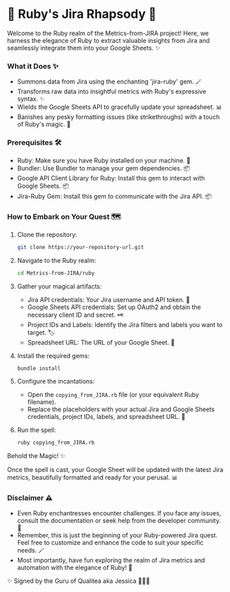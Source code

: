 # 💎 Ruby's Jira Rhapsody 💎

Welcome to the Ruby realm of the Metrics-from-JIRA project! Here, we harness the elegance of Ruby to extract valuable insights from Jira and seamlessly integrate them into your Google Sheets. ✨

### What it Does ✨

* Summons data from Jira using the enchanting 'jira-ruby' gem. 🪄
* Transforms raw data into insightful metrics with Ruby's expressive syntax. ✨
* Wields the Google Sheets API to gracefully update your spreadsheet. 📊
* Banishes any pesky formatting issues (like strikethroughs) with a touch of Ruby's magic. 🧹

### Prerequisites 🛠️

* Ruby: Make sure you have Ruby installed on your machine. 💎
* Bundler: Use Bundler to manage your gem dependencies. 📦
* Google API Client Library for Ruby: Install this gem to interact with Google Sheets. 📦
* Jira-Ruby Gem: Install this gem to communicate with the Jira API. 📦

### How to Embark on Your Quest 🗺️

1. Clone the repository:

   ```bash
   git clone https://your-repository-url.git
   ```

2. Navigate to the Ruby realm:

   ```bash
   cd Metrics-from-JIRA/ruby
   ```

3. Gather your magical artifacts:

   * Jira API credentials: Your Jira username and API token. 🤫
   * Google Sheets API credentials: Set up OAuth2 and obtain the necessary client ID and secret. 🗝️
   * Project IDs and Labels: Identify the Jira filters and labels you want to target. 🏷️
   * Spreadsheet URL: The URL of your Google Sheet. 🔗

4. Install the required gems:

   ```bash
   bundle install
   ```

5. Configure the incantations:

   * Open the `copying_from_JIRA.rb` file (or your equivalent Ruby filename).
   * Replace the placeholders with your actual Jira and Google Sheets credentials, project IDs, labels, and spreadsheet URL. 📝

6. Run the spell:

   ```bash
   ruby copying_from_JIRA.rb
   ```

Behold the Magic! ✨

Once the spell is cast, your Google Sheet will be updated with the latest Jira metrics, beautifully formatted and ready for your perusal. 📊

### Disclaimer ⚠️

* Even Ruby enchantresses encounter challenges. If you face any issues, consult the documentation or seek help from the developer community. 📜
* Remember, this is just the beginning of your Ruby-powered Jira quest. Feel free to customize and enhance the code to suit your specific needs. 🪄
* Most importantly, have fun exploring the realm of Jira metrics and automation with the elegance of Ruby! 🎉

✨ Signed by the Guru of Qualitea aka Jessica 🧙🏽‍♀️ 

